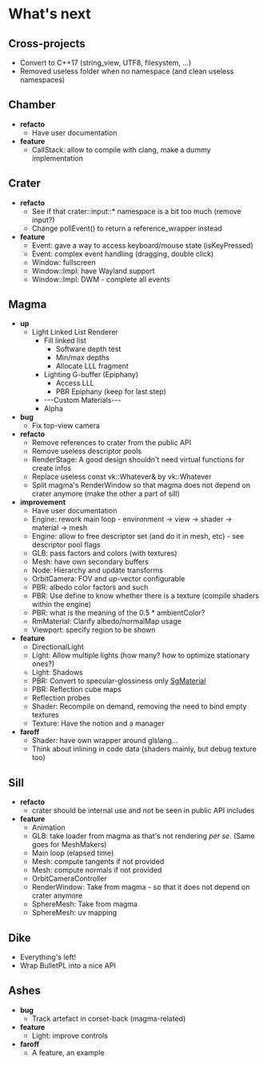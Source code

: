 # What's next

## Cross-projects

- Convert to C++17 (string_view, UTF8, filesystem, ...)
- Removed useless folder when no namespace (and clean useless namespaces)

## Chamber

- **refacto**
    - Have user documentation
- **feature**
    - CallStack: allow to compile with clang, make a dummy implementation

## Crater

- **refacto**
    - See if that crater::input::* namespace is a bit too much (remove input?)
    - Change pollEvent() to return a reference_wrapper instead 
- **feature**
    - Event: gave a way to access keyboard/mouse state (isKeyPressed)
    - Event: complex event handling (dragging, double click)
    - Window: fullscreen
    - Window::Impl: have Wayland support
    - Window::Impl: DWM - complete all events

## Magma

- **up**
    - Light Linked List Renderer
        - Fill linked list
            - Software depth test
            - Min/max depths
            - Allocate LLL fragment
        - Lighting G-buffer (Epiphany)
            - Access LLL
            - PBR Epiphany (keep for last step)
        - ---Custom Materials---
        - Alpha
- **bug**
    - Fix top-view camera
- **refacto**
    - Remove references to crater from the public API
    - Remove useless descriptor pools
    - RenderStage: A good design shouldn't need virtual functions for create infos
    - Replace useless const vk::Whatever& by vk::Whatever
    - Split magma's RenderWindow so that magma does not depend on crater anymore (make the other a part of sill)
- **improvement** 
    - Have user documentation
    - Engine: rework main loop - environment -> view -> shader -> material -> mesh
    - Engine: allow to free descriptor set (and do it in mesh, etc) - see descriptor pool flags
    - GLB: pass factors and colors (with textures)
    - Mesh: have own secondary buffers
    - Node: Hierarchy and update transforms
    - OrbitCamera: FOV and up-vector configurable
    - PBR: albedo color factors and such
    - PBR: Use define to know whether there is a texture (compile shaders within the engine)
    - PBR: what is the meaning of the 0.5 * ambientColor?
    - RmMaterial: Clarify albedo/normalMap usage
    - Viewport: specify region to be shown
- **feature**
    - DirectionalLight
    - Light: Allow multiple lights (how many? how to optimize stationary ones?)
    - Light: Shadows
    - PBR: Convert to specular-glossiness only [SgMaterial](https://github.com/KhronosGroup/glTF/tree/master/extensions/Khronos/KHR_materials_pbrSpecularGlossiness)
    - PBR: Reflection cube maps
    - Reflection probes
    - Shader: Recompile on demand, removing the need to bind empty textures
    - Texture: Have the notion and a manager
- **faroff**
    - Shader: have own wrapper around glslang...
    - Think about inlining in code data (shaders mainly, but debug texture too)

## Sill

- **refacto**
    - crater should be internal use and not be seen in public API includes
- **feature**
    - Animation
    - GLB: take loader from magma as that's not rendering *per se*. (Same goes for MeshMakers)
    - Main loop (elapsed time)
    - Mesh: compute tangents if not provided
    - Mesh: compute normals if not provided
    - OrbitCameraController
    - RenderWindow: Take from magma - so that it does not depend on crater anymore
    - SphereMesh: Take from magma 
    - SphereMesh: uv mapping

## Dike

- Everything's left!
- Wrap BulletPL into a nice API

## Ashes

- **bug**
    - Track artefact in corset-back (magma-related)
- **feature**
    - Light: improve controls
- **faroff**
    - A feature, an example
